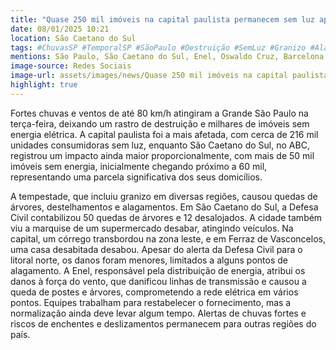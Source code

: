 ```yaml
---
title: "Quase 250 mil imóveis na capital paulista permanecem sem luz após tempestade"
date: 08/01/2025 10:21
location: São Caetano do Sul
tags: #ChuvasSP #TemporalSP #SãoPaulo #Destruição #SemLuz #Granizo #Alagamentos #QuedasdeÁrvores #DefesaCivil #Emergência #abc360noticias
mentions: São Paulo, São Caetano do Sul, Enel, Oswaldo Cruz, Barcelona, Cerâmica, Santo Antônio, Jardim São Caetano, Ferraz de Vasconcelos, Ubatuba, ABC Paulista, zona leste, zona oeste, Vila Ema, Jardim Ione, Defesa Civil.
image-source: Redes Sociais
image-url: assets/images/news/Quase 250 mil imóveis na capital paulista permanecem sem luz após tempestade.jpg
highlight: true
---
```


Fortes chuvas e ventos de até 80 km/h atingiram a Grande São Paulo na terça-feira, deixando um rastro de destruição e milhares de imóveis sem energia elétrica.  A capital paulista foi a mais afetada, com cerca de 216 mil unidades consumidoras sem luz, enquanto São Caetano do Sul, no ABC, registrou um impacto ainda maior proporcionalmente, com mais de 50 mil imóveis sem energia, inicialmente chegando próximo a 60 mil,  representando  uma parcela significativa dos seus domicílios.

A tempestade, que incluiu granizo em diversas regiões, causou quedas de árvores, destelhamentos e alagamentos.  Em São Caetano do Sul, a Defesa Civil contabilizou 50 quedas de árvores e 12 desalojados.  A cidade também viu a marquise de um supermercado desabar, atingindo veículos. Na capital, um córrego transbordou na zona leste, e em Ferraz de Vasconcelos, uma casa desabitada desabou. Apesar do alerta da Defesa Civil para o litoral norte, os danos foram menores, limitados a alguns pontos de alagamento. A Enel, responsável pela distribuição de energia, atribui os danos à força do vento, que danificou linhas de transmissão e causou a queda de postes e árvores, comprometendo a rede elétrica em vários pontos. Equipes trabalham para restabelecer o fornecimento, mas a normalização ainda deve levar algum tempo.  Alertas de chuvas fortes e riscos de enchentes e deslizamentos permanecem para outras regiões do país.
